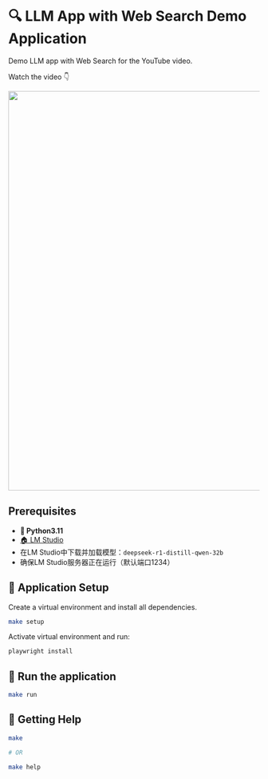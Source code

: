 # 🔍 LLM App with Web Search Demo Application

Demo LLM app with Web Search for the YouTube video.

Watch the video 👇

<a href="https://youtu.be/kNgx0AifVo0">
<img src="https://i.imgur.com/CRxAv3F.png" width="800">
</a>


## Prerequisites

- **🐍 Python3.11**
- [🏠 LM Studio](https://lmstudio.ai/)
- 在LM Studio中下载并加载模型：`deepseek-r1-distill-qwen-32b`
- 确保LM Studio服务器正在运行（默认端口1234）


## 🔨 Application Setup

Create a virtual environment and install all dependencies.

```sh
make setup
```

Activate virtual environment and run:

```sh
playwright install
```


## 🚀 Run the application

```sh
make run
```


## 🛟 Getting Help

```sh
make

# OR

make help
```
